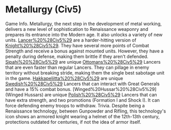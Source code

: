 # Metallurgy (Civ5)

Game Info.
Metallurgy, the next step in the development of metal working, delivers a new level of sophistication to Renaissance weaponry and prepares its entrance into the Modern age. It also unlocks a variety of new units.
[Lancer%20%28Civ5%29](Lancers) are a harder-hitting version of [Knight%20%28Civ5%29](Knights). They have several more points of Combat Strength and receive a bonus against mounted units. However, they have a penalty during defense, making them brittle if they aren't defended.
[Sipahi%20%28Civ5%29](Sipahi) are unique [Ottomans%20%28Civ5%29](Ottoman) Lancers that are even faster than regular Lancers. They can pillage in enemy territory without breaking stride, making them the single best sabotage unit in the game.
[Hakkapeliitta%20%28Civ5%29](Hakkapeliitta) are unique [Swedish%20%28Civ5%29](Swedish) Lancers that can interact with Great Generals and have a 15% combat bonus.
[Winged%20Hussar%20%28Civ5%29](Winged Hussars) are unique [Polish%20%28Civ5%29](Polish) Lancers that can have extra strength, and two promotions (Formation I and Shock I). It can force defending enemy troops to withdraw.
Trivia.
Despite being a Renaissance technology, between Gunpowder and Rifling, this technology's icon shows an armored knight wearing a helmet of the 12th-13th century, protections outdated for centuries, if not the idea of armor itself.